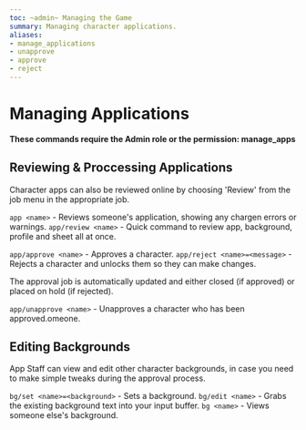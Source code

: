 ```yaml
---
toc: ~admin~ Managing the Game
summary: Managing character applications.
aliases:
- manage_applications
- unapprove
- approve
- reject
---
```

# Managing Applications

**These commands require the Admin role or the permission: manage\_apps**

## Reviewing & Proccessing Applications
Character apps can also be reviewed online by choosing 'Review' from the job menu in the appropriate job.

`app <name>` - Reviews someone's application, showing any chargen errors or warnings.
`app/review <name>` - Quick command to review app, background, profile and sheet all at once.

`app/approve <name>` - Approves a character.
`app/reject <name>=<message>` - Rejects a character and unlocks them so they can make changes.

The approval job is automatically updated and either closed (if approved) or placed on hold (if rejected).

`app/unapprove <name>` - Unapproves a character who has been approved.omeone.

## Editing Backgrounds
App Staff can view and edit other character backgrounds, in case you need to make simple tweaks during the approval process.

`bg/set <name>=<background>` - Sets a background.
`bg/edit <name>` - Grabs the existing background text into your input buffer.
`bg <name>` - Views someone else's background.
